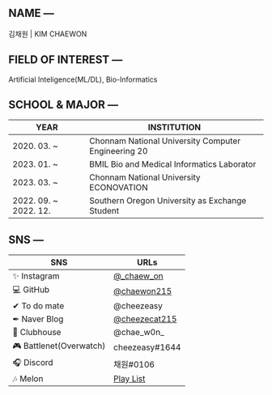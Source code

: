 ## NAME —
김채원 | KIM CHAEWON

## FIELD OF INTEREST —
Artificial Inteligence(ML/DL), Bio-Informatics


## SCHOOL & MAJOR —
|YEAR|INSTITUTION|
|------|-----|
|2020. 03. ~ |Chonnam National University Computer Engineering 20|
|2023. 01. ~ |BMIL Bio and Medical Informatics Laborator|
|2023. 03. ~ |Chonnam National University ECONOVATION|
|2022. 09. ~ 2022. 12. |Southern Oregon University as Exchange Student|

## SNS —
|SNS|URLs|
|------|-----|
|✨  Instagram |[@_chaew_on](https://www.instagram.com/_chaew_on/)|
|💻  GitHub |[@chaewon215](https://github.com/chaewon215)|
|✔  To do mate |@cheezeasy|
|✒  Naver Blog|[@cheezecat215](https://blog.naver.com/cheezecat215)|
|👋  Clubhouse |@chae_w0n_|
|🎮  Battlenet(Overwatch) |cheezeasy#1644|
|🎧  Discord |채원#0106|
|🎶  Melon |[Play List](https://www.melon.com/mymusic/playlist/mymusicplaylistview_inform.htm?plylstSeq=463506679)|

